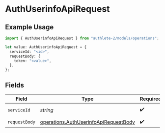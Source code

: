 # AuthUserinfoApiRequest

## Example Usage

```typescript
import { AuthUserinfoApiRequest } from "authlete-2/models/operations";

let value: AuthUserinfoApiRequest = {
  serviceId: "<id>",
  requestBody: {
    token: "<value>",
  },
};
```

## Fields

| Field                                                                                          | Type                                                                                           | Required                                                                                       | Description                                                                                    |
| ---------------------------------------------------------------------------------------------- | ---------------------------------------------------------------------------------------------- | ---------------------------------------------------------------------------------------------- | ---------------------------------------------------------------------------------------------- |
| `serviceId`                                                                                    | *string*                                                                                       | :heavy_check_mark:                                                                             | A service ID.                                                                                  |
| `requestBody`                                                                                  | [operations.AuthUserinfoApiRequestBody](../../models/operations/authuserinfoapirequestbody.md) | :heavy_check_mark:                                                                             | N/A                                                                                            |